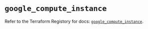 # `google_compute_instance`

Refer to the Terraform Registory for docs: [`google_compute_instance`](https://registry.terraform.io/providers/hashicorp/google/4.62.0/docs/resources/compute_instance).
